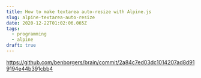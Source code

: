 ```yaml
---
title: How to make textarea auto-resize with Alpine.js
slug: alpine-textarea-auto-resize
date: 2020-12-22T01:02:06.065Z
tags:
  - programming
  - alpine
draft: true
---
```

https://github.com/benborgers/brain/commit/2a84c7ed03dc1014207ad8d919194e44b391cbb4